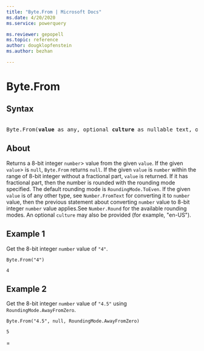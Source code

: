 ```yaml
---
title: "Byte.From | Microsoft Docs"
ms.date: 4/20/2020
ms.service: powerquery

ms.reviewer: gepopell
ms.topic: reference
author: dougklopfenstein
ms.author: bezhan

---
```

# Byte.From

## Syntax

<pre>  
Byte.From(<b>value</b> as any, optional <b>culture</b> as nullable text, optional <b>roundingMode</b> as nullable number) as nullable number 
</pre> 
  
## About  
Returns a 8-bit integer `number`> value from the given `value`. If the given `value`> is `null`, `Byte.From` returns `null`. If the given `value` is `number` within the range of 8-bit integer without a fractional part, `value` is returned. If it has fractional part, then the number is rounded with the rounding mode specified. The default rounding mode is `RoundingMode.ToEven`. If the given `value` is of any other type, see `Number.FromText` for converting it to `number` value, then the previous statement about converting `number` value to 8-bit integer `number` value applies.See `Number.Round` for the available rounding modes. An optional `culture` may also be provided (for example, "en-US").

## Example 1
Get the 8-bit integer `number` value of `"4"`.

```powerquery-m
Byte.From("4")
```

`4`

## Example 2
Get the 8-bit integer `number` value of `"4.5"` using `RoundingMode.AwayFromZero`.

```powerquery-m
Byte.From("4.5", null, RoundingMode.AwayFromZero)
```

`5`

=